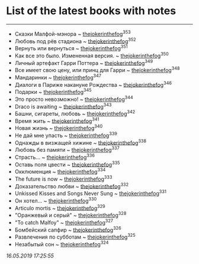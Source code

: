 # List of the latest books with notes
---

* Сказки Малфой-мэнора ~ [thejokerinthefog](users/317/317244423-vkontakte)<sup>353</sup>
* Любовь под рёв стадиона ~ [thejokerinthefog](users/317/317244423-vkontakte)<sup>352</sup>
* Вернуть или вернуться ~ [thejokerinthefog](users/317/317244423-vkontakte)<sup>351</sup>
* Как все это было. Измененная версия. ~ [thejokerinthefog](users/317/317244423-vkontakte)<sup>350</sup>
* Личный артефакт Гарри Поттера ~ [thejokerinthefog](users/317/317244423-vkontakte)<sup>349</sup>
* Все имеет свою цену, или принц для Гарри ~ [thejokerinthefog](users/317/317244423-vkontakte)<sup>348</sup>
* Мандаринки ~ [thejokerinthefog](users/317/317244423-vkontakte)<sup>347</sup>
* Диалоги в Париже накануне Рождества ~ [thejokerinthefog](users/317/317244423-vkontakte)<sup>346</sup>
* Подарки ~ [thejokerinthefog](users/317/317244423-vkontakte)<sup>345</sup>
* Это просто невозможно! ~ [thejokerinthefog](users/317/317244423-vkontakte)<sup>344</sup>
* Draco is awaiting ~ [thejokerinthefog](users/317/317244423-vkontakte)<sup>343</sup>
* Башни, сигареты, любовь ~ [thejokerinthefog](users/317/317244423-vkontakte)<sup>342</sup>
* Время жить ~ [thejokerinthefog](users/317/317244423-vkontakte)<sup>341</sup>
* Новая жизнь ~ [thejokerinthefog](users/317/317244423-vkontakte)<sup>340</sup>
* Не дай мне упасть ~ [thejokerinthefog](users/317/317244423-vkontakte)<sup>339</sup>
* Однажды в визжащей хижине ~ [thejokerinthefog](users/317/317244423-vkontakte)<sup>338</sup>
* Любовь без памяти ~ [thejokerinthefog](users/317/317244423-vkontakte)<sup>337</sup>
* Страсть... ~ [thejokerinthefog](users/317/317244423-vkontakte)<sup>336</sup>
* Оставь поля цвести ~ [thejokerinthefog](users/317/317244423-vkontakte)<sup>335</sup>
* Окклюменция ~ [thejokerinthefog](users/317/317244423-vkontakte)<sup>334</sup>
* The future is now ~ [thejokerinthefog](users/317/317244423-vkontakte)<sup>333</sup>
* Доказательство любви ~ [thejokerinthefog](users/317/317244423-vkontakte)<sup>332</sup>
* Unkissed Kisses and Songs Never Sung ~ [thejokerinthefog](users/317/317244423-vkontakte)<sup>331</sup>
* Он хотел... ~ [thejokerinthefog](users/317/317244423-vkontakte)<sup>330</sup>
* Articulo mortis ~ [thejokerinthefog](users/317/317244423-vkontakte)<sup>329</sup>
* "Оранжевый и серый" ~ [thejokerinthefog](users/317/317244423-vkontakte)<sup>328</sup>
* "To catch Malfoy" ~ [thejokerinthefog](users/317/317244423-vkontakte)<sup>327</sup>
* Бомбейский сапфир ~ [thejokerinthefog](users/317/317244423-vkontakte)<sup>326</sup>
* Развлечения по субботам ~ [thejokerinthefog](users/317/317244423-vkontakte)<sup>325</sup>
* Незабытый сон ~ [thejokerinthefog](users/317/317244423-vkontakte)<sup>324</sup>


_16.05.2019 17:25:55_
